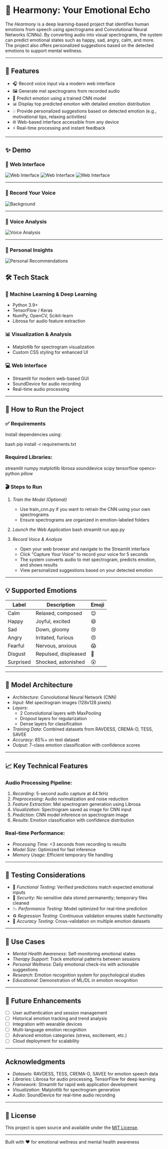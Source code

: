 # 🎵 Hearmony: Your Emotional Echo

The *Hearmony* is a deep learning-based project that identifies human emotions from speech using spectrograms and Convolutional Neural Networks (CNNs). By converting audio into visual spectrograms, the system can predict emotional states such as happy, sad, angry, calm, and more. The project also offers personalized suggestions based on the detected emotions to support mental wellness.

---

## 📌 Features

- 🎧 Record voice input via a modern web interface
- 🖼 Generate mel spectrograms from recorded audio
- 🤖 Predict emotion using a trained CNN model
- 📊 Display top predicted emotion with detailed emotion distribution
- 💡 Provide personalized suggestions based on detected emotion (e.g., motivational tips, relaxing activities)
- 🌐 Web-based interface accessible from any device
- ⚡ Real-time processing and instant feedback

---

## ✨ Demo

### 🔹 Web Interface  
![Web Interface](static/1.png)
![Web Interface](static/2.png)
![Web Interface](static/3.png)

---

### 🔹 Record Your Voice  
![Background](static/4.png)

---

### 🔹 Voice Analysis  
![Voice Analysis](static/5.png)

---

### 🔹 Personal Insights 
![Personal Recommendations](static/6.png)

## 🛠 Tech Stack

### 🧩 Machine Learning & Deep Learning
- Python 3.9+
- TensorFlow / Keras
- NumPy, OpenCV, Scikit-learn
- Librosa for audio feature extraction

### 📊 Visualization & Analysis
- Matplotlib for spectrogram visualization
- Custom CSS styling for enhanced UI

### 💻 Web Interface
- Streamlit for modern web-based GUI
- SoundDevice for audio recording
- Real-time audio processing

---

## 🚀 How to Run the Project

### ✅ Requirements

Install dependencies using:

bash
pip install -r requirements.txt


### Required Libraries:

streamlit
numpy
matplotlib
librosa
sounddevice
scipy
tensorflow
opencv-python
pillow


### 🎬 Steps to Run

1. *Train the Model (Optional)*
   - Use train_cnn.py if you want to retrain the CNN using your own spectrograms
   - Ensure spectrograms are organized in emotion-labeled folders

2. *Launch the Web Application*
   bash
   streamlit run app.py
   

3. *Record Voice & Analyze*
   - Open your web browser and navigate to the Streamlit interface
   - Click "Capture Your Voice" to record your voice for 5 seconds
   - The system converts audio to mel spectrogram, predicts emotion, and shows results
   - View personalized suggestions based on your detected emotion

---

## 💡 Supported Emotions

| Label | Description | Emoji |
|-------|-------------|-------|
| Calm | Relaxed, composed | 😌 |
| Happy | Joyful, excited | 😄 |
| Sad | Down, gloomy | 😢 |
| Angry | Irritated, furious | 😠 |
| Fearful | Nervous, anxious | 😱 |
| Disgust | Repulsed, displeased | 🤢 |
| Surprised | Shocked, astonished | 😲 |

---

## 🧠 Model Architecture

- *Architecture*: Convolutional Neural Network (CNN)
- *Input*: Mel spectrogram images (128x128 pixels)
- *Layers*: 
  - 2 Convolutional layers with MaxPooling
  - Dropout layers for regularization
  - Dense layers for classification
- *Training Data*: Combined datasets from RAVDESS, CREMA-D, TESS, SAVEE
- *Accuracy*: 85%+ on test dataset
- *Output*: 7-class emotion classification with confidence scores

---

## 📈 Key Technical Features

### Audio Processing Pipeline:
1. *Recording*: 5-second audio capture at 44.1kHz
2. *Preprocessing*: Audio normalization and noise reduction
3. *Feature Extraction*: Mel spectrogram generation using Librosa
4. *Visualization*: Spectrogram saved as image for CNN input
5. *Prediction*: CNN model inference on spectrogram image
6. *Results*: Emotion classification with confidence distribution

### Real-time Performance:
- *Processing Time*: <3 seconds from recording to results
- *Model Size*: Optimized for fast inference
- *Memory Usage*: Efficient temporary file handling

---

## 🧪 Testing Considerations

- 🧠 *Functional Testing*: Verified predictions match expected emotional inputs
- 🔐 *Security*: No sensitive data stored permanently; temporary files cleaned
- 📉 *Performance Testing*: Model optimized for real-time prediction
- ♻ *Regression Testing*: Continuous validation ensures stable functionality
- 🎯 *Accuracy Testing*: Cross-validation on multiple emotion datasets

---

## 🎯 Use Cases

- *Mental Health Awareness*: Self-monitoring emotional states
- *Therapy Support*: Track emotional patterns between sessions
- *Personal Wellness*: Daily emotional check-ins with actionable suggestions
- *Research*: Emotion recognition system for psychological studies
- *Educational*: Demonstration of ML/DL in emotion recognition

---

## 🚀 Future Enhancements

- [ ] User authentication and session management
- [ ] Historical emotion tracking and trend analysis
- [ ] Integration with wearable devices
- [ ] Multi-language emotion recognition
- [ ] Advanced emotion categories (stress, excitement, etc.)
- [ ] Cloud deployment for scalability

---

## Acknowledgments

- *Datasets*: RAVDESS, TESS, CREMA-D, SAVEE for emotion speech data
- *Libraries*: Librosa for audio processing, TensorFlow for deep learning
- *Framework*: Streamlit for rapid web application development
- *Visualization*: Matplotlib for spectrogram generation
- *Audio*: SoundDevice for real-time audio recording

---

## 📄 License

This project is open source and available under the [MIT License](LICENSE).

---



Built with ❤ for emotional wellness and mental health awareness

